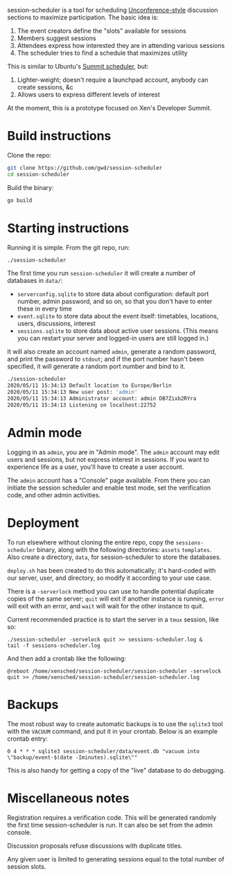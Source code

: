 session-scheduler is a tool for scheduling [Unconference-style](https://en.wikipedia.org/wiki/Unconference) discussion sections to maximize participation.  The basic idea is:

 1. The event creators define the "slots" available for sessions
 2. Members suggest sessions
 3. Attendees express how interested they are in attending various sessions
 4. The scheduler tries to find a schedule that maximizes utility

This is similar to Ubuntu's [Summit scheduler](https://launchpad.net/summit), but:

 1. Lighter-weight; doesn't require a launchpad account, anybody can create sessions, &c
 2. Allows users to express different levels of interest

At the moment, this is a prototype focused on Xen's Developer Summit.

# Build instructions

Clone the repo:

```bash
git clone https://github.com/gwd/session-scheduler
cd session-scheduler
```

Build the binary:

```bash
go build
```

# Starting instructions

Running it is simple.  From the git repo, run:

```bash
./session-scheduler
```

The first time you run `session-scheduler` it will create a number of
databases in `data/`:
 * `serverconfig.sqlite` to store data about configuration: default
  port number, admin password, and so on, so that you don't have to
  enter these in every time
 * `event.sqlite` to store data about the event itself: timetables,
locations, users, discussions, interest
 * `sessions.sqlite` to store data about active user sessions.  (This
   means you can restart your server and logged-in users are still
   logged in.)

It will also create an account named `admin`, generate a random
password, and print the password to `stdout`; and if the port number
hasn't been specified, it will generate a random port number and bind
to it.

```bash
./session-scheduler
2020/05/11 15:34:13 Default location to Europe/Berlin
2020/05/11 15:34:13 New user post: 'admin'
2020/05/11 15:34:13 Administrator account: admin DB7Zixb2RYra
2020/05/11 15:34:13 Listening on localhost:22752
```

# Admin mode

Logging in as `admin`, you are in "Admin mode".  The `admin` account
may edit users and sessions, but not express interest in sessions.  If
you want to experience life as a user, you'll have to create a user
account.

The `admin` account has a "Console" page available.  From there you
can initiate the session scheduler and enable test mode, set the
verification code, and other admin activities.

# Deployment

To run elsewhere without cloning the entire repo, copy the
`sessions-scheduler` binary, along with the following directories:
`assets` `templates`.  Also create a directory, `data`, for
session-scheduler to store the databases.

`deploy.sh` has been created to do this automatically; it's hard-coded
with our server, user, and directory, so modify it according to your
use case.

There is a `-serverlock` method you can use to handle potential
duplicate copies of the same server; `quit` will exit if another
instance is running, `error` will exit with an error, and `wait` will
wait for the other instance to quit.

Current recommended practice is to start the server in a `tmux`
session, like so:

```
./session-scheduler -servelock quit >> sessions-scheduler.log &
tail -f sessions-scheduler.log
```

And then add a crontab like the following:

```
@reboot /home/xensched/session-scheduler/session-scheduler -servelock quit >> /home/xensched/session-scheduler/session-scheduler.log
```

# Backups

The most robust way to create automatic backups is to use the
`sqlite3` tool with the `VACUUM` command, and put it in your crontab.
Below is an example crontab entry:

```
0 4 * * * sqlite3 session-scheduler/data/event.db "vacuum into \"backup/event-$(date -Iminutes).sqlite\""
```

This is also handy for getting a copy of the "live" database to do
debugging.

# Miscellaneous notes

Registration requires a verification code.  This will be generated randomly the first time session-scheduler
is run.  It can also be set from the admin console.

Discussion proposals refuse discussions with duplicate titles.

Any given user is limited to generating sessions equal to the total number of session slots.
